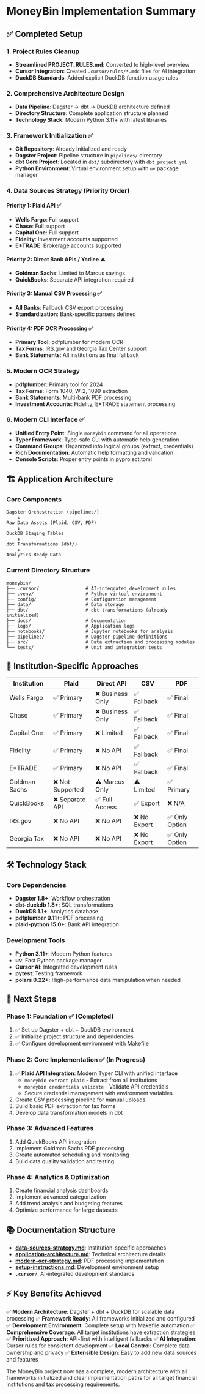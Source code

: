 # MoneyBin Implementation Summary

## ✅ Completed Setup

### 1. Project Rules Cleanup

- **Streamlined PROJECT_RULES.md**: Converted to high-level overview
- **Cursor Integration**: Created `.cursor/rules/*.mdc` files for AI integration
- **DuckDB Standards**: Added explicit DuckDB function usage rules

### 2. Comprehensive Architecture Design

- **Data Pipeline**: Dagster → dbt → DuckDB architecture defined
- **Directory Structure**: Complete application structure planned
- **Technology Stack**: Modern Python 3.11+ with latest libraries

### 3. Framework Initialization ✅

- **Git Repository**: Already initialized and ready
- **Dagster Project**: Pipeline structure in `pipelines/` directory
- **dbt Core Project**: Located in `dbt/` subdirectory with `dbt_project.yml`
- **Python Environment**: Virtual environment setup with `uv` package manager

### 4. Data Sources Strategy (Priority Order)

#### Priority 1: Plaid API ✅

- **Wells Fargo**: Full support
- **Chase**: Full support
- **Capital One**: Full support
- **Fidelity**: Investment accounts supported
- **E*TRADE**: Brokerage accounts supported

#### Priority 2: Direct Bank APIs / Yodlee ⚠️

- **Goldman Sachs**: Limited to Marcus savings
- **QuickBooks**: Separate API integration required

#### Priority 3: Manual CSV Processing ✅

- **All Banks**: Fallback CSV export processing
- **Standardization**: Bank-specific parsers defined

#### Priority 4: PDF OCR Processing ✅

- **Primary Tool**: pdfplumber for modern OCR
- **Tax Forms**: IRS.gov and Georgia Tax Center support
- **Bank Statements**: All institutions as final fallback

### 5. Modern OCR Strategy

- **pdfplumber**: Primary tool for 2024
- **Tax Forms**: Form 1040, W-2, 1099 extraction
- **Bank Statements**: Multi-bank PDF processing
- **Investment Accounts**: Fidelity, E*TRADE statement processing

### 6. Modern CLI Interface ✅

- **Unified Entry Point**: Single `moneybin` command for all operations
- **Typer Framework**: Type-safe CLI with automatic help generation
- **Command Groups**: Organized into logical groups (extract, credentials)
- **Rich Documentation**: Automatic help formatting and validation
- **Console Scripts**: Proper entry points in pyproject.toml

## 🏗️ Application Architecture

### Core Components

```text
Dagster Orchestration (pipelines/)
    ↓
Raw Data Assets (Plaid, CSV, PDF)
    ↓
DuckDB Staging Tables
    ↓
dbt Transformations (dbt/)
    ↓
Analytics-Ready Data
```

### Current Directory Structure

```text
moneybin/
├── .cursor/                 # AI-integrated development rules
├── .venv/                   # Python virtual environment
├── config/                  # Configuration management
├── data/                    # Data storage
├── dbt/                     # dbt transformations (already initialized)
├── docs/                    # Documentation
├── logs/                    # Application logs
├── notebooks/               # Jupyter notebooks for analysis
├── pipelines/               # Dagster pipeline definitions
├── src/                     # Data extraction and processing modules
└── tests/                   # Unit and integration tests
```

## 🎯 Institution-Specific Approaches

| Institution | Plaid | Direct API | CSV | PDF |
|-------------|-------|------------|-----|-----|
| Wells Fargo | ✅ Primary | ❌ Business Only | ✅ Fallback | ✅ Final |
| Chase | ✅ Primary | ❌ Business Only | ✅ Fallback | ✅ Final |
| Capital One | ✅ Primary | ❌ Limited | ✅ Fallback | ✅ Final |
| Fidelity | ✅ Primary | ❌ No API | ✅ Fallback | ✅ Final |
| E*TRADE | ✅ Primary | ❌ No API | ✅ Fallback | ✅ Final |
| Goldman Sachs | ❌ Not Supported | ⚠️ Marcus Only | ⚠️ Limited | ✅ Primary |
| QuickBooks | ❌ Separate API | ✅ Full Access | ✅ Export | ❌ N/A |
| IRS.gov | ❌ No API | ❌ No API | ❌ No Export | ✅ Only Option |
| Georgia Tax | ❌ No API | ❌ No API | ❌ No Export | ✅ Only Option |

## 🛠️ Technology Stack

### Core Dependencies

- **Dagster 1.8+**: Workflow orchestration
- **dbt-duckdb 1.8+**: SQL transformations
- **DuckDB 1.1+**: Analytics database
- **pdfplumber 0.11+**: PDF processing
- **plaid-python 15.0+**: Bank API integration

### Development Tools

- **Python 3.11+**: Modern Python features
- **uv**: Fast Python package manager
- **Cursor AI**: Integrated development rules
- **pytest**: Testing framework
- **polars 0.22+**: High-performance data manipulation when needed

## 🚀 Next Steps

### Phase 1: Foundation ✅ (Completed)

1. ✅ Set up Dagster + dbt + DuckDB environment
2. ✅ Initialize project structure and dependencies
3. ✅ Configure development environment with Makefile

### Phase 2: Core Implementation ✅ (In Progress)

1. ✅ **Plaid API Integration**: Modern Typer CLI with unified interface
   - `moneybin extract plaid` - Extract from all institutions
   - `moneybin credentials validate` - Validate API credentials
   - Secure credential management with environment variables
2. Create CSV processing pipeline for manual uploads
3. Build basic PDF extraction for tax forms
4. Develop data transformation models in dbt

### Phase 3: Advanced Features

1. Add QuickBooks API integration
2. Implement Goldman Sachs PDF processing
3. Create automated scheduling and monitoring
4. Build data quality validation and testing

### Phase 4: Analytics & Optimization

1. Create financial analysis dashboards
2. Implement advanced categorization
3. Add trend analysis and budgeting features
4. Optimize performance for large datasets

## 📚 Documentation Structure

- **[data-sources-strategy.md](data-sources-strategy.md)**: Institution-specific approaches
- **[application-architecture.md](application-architecture.md)**: Technical architecture details
- **[modern-ocr-strategy.md](modern-ocr-strategy.md)**: PDF processing implementation
- **[setup-instructions.md](setup-instructions.md)**: Development environment setup
- **`.cursor/`**: AI-integrated development standards

## ⚡ Key Benefits Achieved

✅ **Modern Architecture**: Dagster + dbt + DuckDB for scalable data processing
✅ **Framework Ready**: All frameworks initialized and configured
✅ **Development Environment**: Complete setup with Makefile automation
✅ **Comprehensive Coverage**: All target institutions have extraction strategies
✅ **Prioritized Approach**: API-first with intelligent fallbacks
✅ **AI Integration**: Cursor rules for consistent development
✅ **Local Control**: Complete data ownership and privacy
✅ **Extensible Design**: Easy to add new data sources and features

The MoneyBin project now has a complete, modern architecture with all frameworks initialized and clear implementation paths for all target financial institutions and tax processing requirements.
